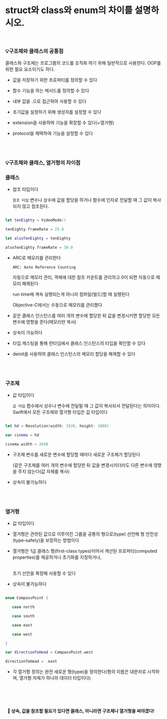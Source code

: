 # struct와 class와 enum의 차이를 설명하시오.


<br />


### 💡구조체와 클래스의 공통점 <br />


   클래스와 구조체는 프로그램의 코드를 조직화 하기 위해 일반적으로 사용한다. OOP를 위한 필요 요소이기도 하다.


- 값을 저장하기 위한 프로퍼티를 정의할 수 있다
  
- 함수 기능을 하는 메서드를 정의할 수 있다
  
- 내부 값을 .으로 접근하여 사용할 수 있다
  
- 초기값을 설정하기 위해 생성자를 설정할 수 있다
  
- extension을 사용하여 기능을 확장할 수 있다(+열거형)
  
- protocol을 채택하여 기능을 설정할 수 있다
  
  <br /><br />
 

### 💡구조체와 클래스, 열거형의 차이점



### 클래스


- 참조 타입이다 <br />

     `참조 타입` 변수나 상수에 값을 할당을 하거나 함수에 인자로 전달할 때 그 값이 복사되지 않고 참조된다. <br />

```Swift

let tenEighty = VideoMode()

tenEighty.frameRate = 25.0

let alsoTenEighty = tenEighty

alsoTenEighty.frameRate = 30.0

```


- ARC로 메모리를 관리한다

   `ARC: Auto Reference Counting`

   자동으로 메모리 관리, 객체에 대한 참조 카운트를 관리하고 0이 되면 자동으로 메모리 해제된다

   run time에 계속 실행되는게 아니라 컴파일(빌드)할 때 실행된다

   Objective-C에서는 수동으로 메모리를 관리했다


- 같은 클래스 인스턴스를 여러 개의 변수에 할당한 뒤 값을 변경시키면 할당한 모든 변수에 영향을 준다(메모리만 복사)
  
- 상속이 가능하다
  
- 타입 캐스팅을 통해 런타임에서 클래스 인스턴스의 타입을 확인할 수 있다
  
- deinit을 사용하여 클래스 인스턴스의 메모리 할당을 해제할 수 있다
  
  <br />
  
  <br />
 

### 구조체


- 값 타입이다 <br />
  


  `값 타입` 함수에서 상수나 변수에 전달될 때 그 값이 복사되서 전달된다는 의미이다. Swift에서 모든 구조체와 열거형 타입은 값 타입이다


```Swift

let hd = Resolution(width: 1920, height: 1080)

var cinema = hd

cinema.width = 2048

```



- 구조체 변수를 새로운 변수에 할당할 때마다 새로운 구조체가 할당된다<br />
  
  (같은 구조체를 여러 개의 변수에 할당한 뒤 값을 변경시키더라도 다른 변수에 영향을 주지 않는다(값 자체를 복사)<br />
  
- 상속이 불가능하다<br />
  
  <br />
  
  <br />


### 열거형


- 값 타입이다 <br />
  
- 열거형은 관련된 값으로 이루어진 그룹을 공통의 형으로(type) 선언해 형 안전성(type-safety)을 보장하는 방법이다 <br />
  
- 열거형은 1급 클래스 형(first-class types)이어서 계산된 프로퍼티(computed properties)를 제공하거나 초기화를 지정하거나,
  
  <br />초기 선언을 확장해 사용할 수 있다<br />
  
- 상속이 불가능하다<br />


```Swift

enum CompassPoint {

   case north

   case south

   case east

   case west

}

var directionToHead = CompassPoint.west

directionToHead = .east

```


- 각 열거형 정의는 완전 새로운 형(type)을 정의한다(형의 이름은 대문자로 시작하며, 열거형 자체가 하나의 데이터 타입이다)<br />
  
  <br /><br /><br />


####   🧐 상속, 값을 참조할 필요가 있다면 클래스, 아니라면 구조체나 열거형을 써야겠다!
